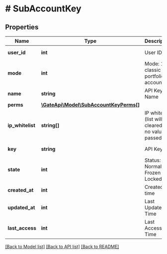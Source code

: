 # # SubAccountKey

## Properties

Name | Type | Description | Notes
------------ | ------------- | ------------- | -------------
**user_id** | **int** | User ID | [optional] [readonly] 
**mode** | **int** | Mode: 1 - classic 2 - portfolio account | [optional] 
**name** | **string** | API Key Name | [optional] 
**perms** | [**\GateApi\Model\SubAccountKeyPerms[]**](SubAccountKeyPerms.md) |  | [optional] 
**ip_whitelist** | **string[]** | IP whitelist (list will be cleared if no value is passed) | [optional] 
**key** | **string** | API Key | [optional] [readonly] 
**state** | **int** | Status: 1-Normal 2-Frozen 3-Locked | [optional] [readonly] 
**created_at** | **int** | Created time | [optional] [readonly] 
**updated_at** | **int** | Last Update Time | [optional] [readonly] 
**last_access** | **int** | Last Access Time | [optional] [readonly] 

[[Back to Model list]](../../README.md#documentation-for-models) [[Back to API list]](../../README.md#documentation-for-api-endpoints) [[Back to README]](../../README.md)

